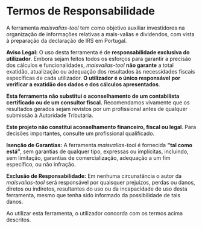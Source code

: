 # Termos de Responsabilidade

A ferramenta *maisvalias-tool* tem como objetivo auxiliar investidores na organização de informações relativas a mais-valias e dividendos, com vista à preparação da declaração de IRS em Portugal.

**Aviso Legal:**
O uso desta ferramenta é de **responsabilidade exclusiva do utilizador**. Embora sejam feitos todos os esforços para garantir a precisão dos cálculos e funcionalidades, *maisvalias-tool* **não garante** a total exatidão, atualização ou adequação dos resultados às necessidades fiscais específicas de cada utilizador. **O utilizador é o único responsável por verificar a exatidão dos dados e dos cálculos apresentados**.

**Esta ferramenta não substitui o aconselhamento de um contabilista certificado ou de um consultor fiscal.** Recomendamos vivamente que os resultados gerados sejam revistos por um profissional antes de qualquer submissão à Autoridade Tributária.

**Este projeto não constitui aconselhamento financeiro, fiscal ou legal**. Para decisões importantes, consulte um profissional qualificado.

**Isenção de Garantias:**
A ferramenta *maisvalias-tool* é fornecida **“tal como está”**, sem garantias de qualquer tipo, expressas ou implícitas, incluindo, sem limitação, garantias de comercialização, adequação a um fim específico, ou não infração.

**Exclusão de Responsabilidade:**
Em nenhuma circunstância o autor da *maisvalias-tool* será responsável por quaisquer prejuízos, perdas ou danos, diretos ou indiretos, resultantes do uso ou da incapacidade de uso desta ferramenta, mesmo que tenha sido informado da possibilidade de tais danos.

Ao utilizar esta ferramenta, o utilizador concorda com os termos acima descritos.